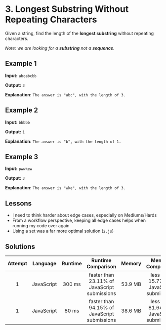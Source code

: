 # 3. Longest Substring Without Repeating Characters

Given a string, find the length of the **longest substring** without repeating characters.

_Note: we are looking for a **substring** not a **sequence**._

## Example 1

**Input:** `abcabcbb`

**Output:** `3`

**Explanation:** `The answer is "abc", with the length of 3.`

## Example 2

**Input:** `bbbbb`

**Output:** `1`

**Explanation:** `The answer is "b", with the length of 1.`

## Example 3

**Input:** `pwwkew`

**Output:** `3`

**Explanation:** `The answer is "wke", with the length of 3.`

## Lessons

- I need to think harder about edge cases, especially on Mediums/Hards
- From a workflow perspective, keeping all edge cases helps when running my code over again
- Using a set was a far more optimal solution (`2.js`)

## Solutions

|Attempt|Language|Runtime|Runtime Comparison|Memory|Memory Comparison|
|:-:|:-:|:-:|:-:|:-:|:-:|
|1|JavaScript|300 ms|faster than 23.11% of JavaScript submissions|53.9 MB|less than 15.77% of JavaScript submissions|
|1|JavaScript|80 ms|faster than 94.15% of JavaScript submissions|38.6 MB|less than 81.64% of JavaScript submissions|
